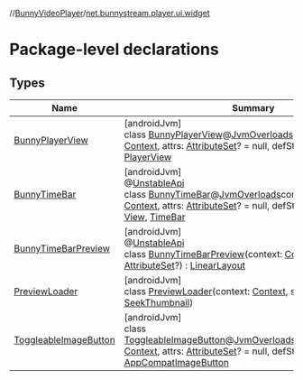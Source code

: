 //[BunnyVideoPlayer](../../index.md)/[net.bunnystream.player.ui.widget](index.md)

# Package-level declarations

## Types

| Name | Summary |
|---|---|
| [BunnyPlayerView](-bunny-player-view/index.md) | [androidJvm]<br>class [BunnyPlayerView](-bunny-player-view/index.md)@[JvmOverloads](https://kotlinlang.org/api/latest/jvm/stdlib/kotlin-stdlib/kotlin.jvm/-jvm-overloads/index.html)constructor(context: [Context](https://developer.android.com/reference/kotlin/android/content/Context.html), attrs: [AttributeSet](https://developer.android.com/reference/kotlin/android/util/AttributeSet.html)? = null, defStyleAttr: [Int](https://kotlinlang.org/api/latest/jvm/stdlib/kotlin-stdlib/kotlin/-int/index.html) = 0) : [PlayerView](https://developer.android.com/reference/kotlin/androidx/media3/ui/PlayerView.html) |
| [BunnyTimeBar](-bunny-time-bar/index.md) | [androidJvm]<br>@[UnstableApi](https://developer.android.com/reference/kotlin/androidx/media3/common/util/UnstableApi.html)<br>class [BunnyTimeBar](-bunny-time-bar/index.md)@[JvmOverloads](https://kotlinlang.org/api/latest/jvm/stdlib/kotlin-stdlib/kotlin.jvm/-jvm-overloads/index.html)constructor(context: [Context](https://developer.android.com/reference/kotlin/android/content/Context.html), attrs: [AttributeSet](https://developer.android.com/reference/kotlin/android/util/AttributeSet.html)? = null, defStyleAttr: [Int](https://kotlinlang.org/api/latest/jvm/stdlib/kotlin-stdlib/kotlin/-int/index.html) = 0) : [View](https://developer.android.com/reference/kotlin/android/view/View.html), [TimeBar](https://developer.android.com/reference/kotlin/androidx/media3/ui/TimeBar.html) |
| [BunnyTimeBarPreview](-bunny-time-bar-preview/index.md) | [androidJvm]<br>@[UnstableApi](https://developer.android.com/reference/kotlin/androidx/media3/common/util/UnstableApi.html)<br>class [BunnyTimeBarPreview](-bunny-time-bar-preview/index.md)(context: [Context](https://developer.android.com/reference/kotlin/android/content/Context.html), attrs: [AttributeSet](https://developer.android.com/reference/kotlin/android/util/AttributeSet.html)?) : [LinearLayout](https://developer.android.com/reference/kotlin/android/widget/LinearLayout.html) |
| [PreviewLoader](-preview-loader/index.md) | [androidJvm]<br>class [PreviewLoader](-preview-loader/index.md)(context: [Context](https://developer.android.com/reference/kotlin/android/content/Context.html), seekThumbnail: [SeekThumbnail](../net.bunnystream.player.model/-seek-thumbnail/index.md)) |
| [ToggleableImageButton](-toggleable-image-button/index.md) | [androidJvm]<br>class [ToggleableImageButton](-toggleable-image-button/index.md)@[JvmOverloads](https://kotlinlang.org/api/latest/jvm/stdlib/kotlin-stdlib/kotlin.jvm/-jvm-overloads/index.html)constructor(context: [Context](https://developer.android.com/reference/kotlin/android/content/Context.html), attrs: [AttributeSet](https://developer.android.com/reference/kotlin/android/util/AttributeSet.html)? = null, defStyleAttr: [Int](https://kotlinlang.org/api/latest/jvm/stdlib/kotlin-stdlib/kotlin/-int/index.html) = 0) : [AppCompatImageButton](https://developer.android.com/reference/kotlin/androidx/appcompat/widget/AppCompatImageButton.html) |
